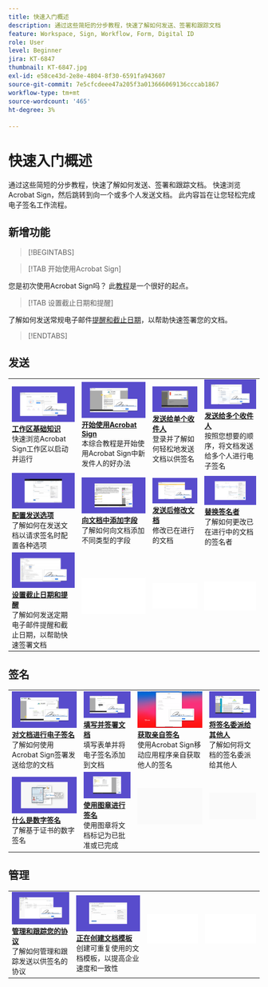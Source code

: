 ```yaml
---
title: 快速入门概述
description: 通过这些简短的分步教程，快速了解如何发送、签署和跟踪文档
feature: Workspace, Sign, Workflow, Form, Digital ID
role: User
level: Beginner
jira: KT-6847
thumbnail: KT-6847.jpg
exl-id: e58ce43d-2e8e-4804-8f30-6591fa943607
source-git-commit: 7e5cfcdeee47a205f3a013666069136cccab1867
workflow-type: tm+mt
source-wordcount: '465'
ht-degree: 3%

---
```


# 快速入门概述

通过这些简短的分步教程，快速了解如何发送、签署和跟踪文档。 快速浏览Acrobat Sign，然后跳转到向一个或多个人发送文档。 此内容旨在让您轻松完成电子签名工作流程。

## 新增功能

>[!BEGINTABS]

>[!TAB 开始使用Acrobat Sign]

您是初次使用Acrobat Sign吗？ 此[教程](new-sender.md)是一个很好的起点。

>[!TAB 设置截止日期和提醒]

了解如何发送常规电子邮件[提醒和截止日期](set-deadlines-reminders.md)，以帮助快速签署您的文档。

>[!ENDTABS]

## 发送

<table style="table-layout:fixed">
<tr>
 <td>
    <a href="quick-tour.md">
      <img alt="工作区基础知识" src="../assets/workspace.png" />
    </a>
    <div>
    <a href="quick-tour.md"><strong>工作区基础知识</strong></a>
    </div>
    快速浏览Acrobat Sign工作区以启动并运行
    <br>
  </td>
  <td>
    <a href="new-sender.md">
      <img alt="Acrobat Sign快速入门" src="../assets/gettingstartednew.png" />
    </a>
    <div>
    <a href="new-sender.md"><strong>开始使用Acrobat Sign</strong></a>
    </div>
    本综合教程是开始使用Acrobat Sign中新发件人的好办法
    <br>
  </td>
  <td>
    <a href="send-to-single-recipient.md">
      <img alt="发送给单个收件人" src="../assets/send-single-recipient.png" />
    </a>
    <div>
    <a href="send-to-single-recipient.md"><strong>发送给单个收件人</strong></a>
    </div>
    登录并了解如何轻松地发送文档以供签名
    <br>
  </td>
  <td>
    <a href="send-to-multiple-recipients.md">
      <img alt="发送给多个接收者" src="../assets/send-to-multiple-recipient.png" />
    </a>
    <div>
    <a href="send-to-multiple-recipients.md"><strong>发送给多个收件人</strong></a>
    </div>
    按照您想要的顺序，将文档发送给多个人进行电子签名
    <br>
  </td>
</tr>
<tr>
  <td>
    <a href="sending-options.md">
      <img alt="配置发送选项" src="../assets/configure.png" />
    </a>
    <div>
    <a href="sending-options.md"><strong>配置发送选项</strong></a>
    </div>
    了解如何在发送文档以请求签名时配置各种选项
    <br>
  </td>
  <td>
    <a href="adding-fields.md">
      <img alt="向文档中添加字段" src="../assets/adding-fields.png" />
    </a>
    <div>
    <a href="adding-fields.md"><strong>向文档中添加字段</strong></a>
    </div>
    了解如何向文档添加不同类型的字段
    <br>
  </td>
  <td>
    <a href="modify-in-flight.md">
      <img alt="发送后修改文档" src="../assets/modify.png" />
    </a>
    <div>
    <a href="modify-in-flight.md"><strong>发送后修改文档</strong></a>
    </div>
    修改已在进行的文档
    <br>
  </td>
  <td>
    <a href="replace-signer.md">
      <img alt="替换签名者" src="../assets/replace.png" />
    </a>
    <div>
    <a href="replace-signer.md"><strong>替换签名者</strong></a>
    </div>
    了解如何更改已在进行中的文档的签名者
     <br>
  </td>
</tr>
<tr>
  <td>
      <a href="set-deadlines-reminders.md">
        <img alt="设置截止日期和提醒" src="../assets/deadlines-reminders.png" />
      </a>
      <div>
      <a href="set-deadlines-reminders.md"><strong>设置截止日期和提醒</strong></a>
      </div>
      了解如何发送定期电子邮件提醒和截止日期，以帮助快速签署文档
      <br>
    </td> 
  <td>
      <img alt="间隔物" src="../assets/Whitespacer.png" />
      <div>
      <br>
    </td>
    <td>
      <img alt="间隔物" src="../assets/Whitespacer.png" />
      <div>
      <br>
    </td>
    <td>
      <img alt="间隔物" src="../assets/Whitespacer.png" />
      <div>
      <br>
    </td>
</tr>
</table>

## 签名

<table style="table-layout:fixed">
<tr>
  <td>
    <a href="electronically-sign-a-document.md">
      <img alt="对文档进行电子签名" src="../assets/sign-electronically.png" />
    </a>
    <div>
    <a href="electronically-sign-a-document.md"><strong>对文档进行电子签名</strong></a>
    </div>
    了解如何使用Acrobat Sign签署发送给您的文档
    <br>
  </td>
  <td>
    <a href="fill-and-sign.md">
      <img alt="填写并签署文档" src="../assets/fill-and-sign.png" />
    </a>
    <div>
    <a href="fill-and-sign.md"><strong>填写并签署文档</strong></a>
    </div>
    填写表单并将电子签名添加到文档
    <br>
  </td>
  <td>
    <a href="sign-in-person.md">
      <img alt="获取亲自签名" src="../assets/inperson.png" />
    </a>
    <div>
    <a href="sign-in-person.md"><strong>获取亲自签名</strong></a>
    </div>
    使用Acrobat Sign移动应用程序亲自获取他人的签名
    <br>
  </td>
  <td>
    <a href="delegate-signing.md">
      <img alt="将签名委派给其他人" src="../assets/delegate-signing.png" />
    </a>
    <div>
    <a href="delegate-signing.md"><strong>将签名委派给其他人</strong></a>
    </div>
    了解如何将文档的签名委派给其他人
    <br>
  </td>
</tr>
<tr>
  <td>
    <a href="sign-with-a-digital-signature.md">
      <img alt="什么是数字签名" src="../assets/digital-signature.png" />
    </a>
    <div>
    <a href="sign-with-a-digital-signature.md"><strong>什么是数字签名</strong></a>
    </div>
    了解基于证书的数字签名
    <br>
  </td>
  <td>
    <a href="sign-with-a-stamp.md">
      <img alt="使用图章进行签名" src="../assets/sign-stamp.png" />
    </a>
    <div>
    <a href="sign-with-a-stamp.md"><strong>使用图章进行签名</strong></a>
    </div>
    使用图章将文档标记为已批准或已完成
     <br>
  </td> 
 <td>
    <img alt="间隔物" src="../assets/Grayspacer.png" />
    <div>
    <br>
  </td>
  <td>
    <img alt="间隔物" src="../assets/Grayspacer.png" />
    <div>
    <br>
  </td>
</tr>  
</table>

## 管理

<table style="table-layout:fixed">
<tr>
  <td>
    <a href="manage-and-track.md">
      <img alt="管理和跟踪协议" src="../assets/manage-track.png" />
    </a>
    <div>
    <a href="manage-and-track.md"><strong>管理和跟踪您的协议</strong></a>
    </div>
    了解如何管理和跟踪发送以供签名的协议
    <br>
  </td>
  <td>
    <a href="../sign-advanced-users/create-a-template.md">
      <img alt="创建文档模板" src="../assets/create-template.png" />
    </a>
    <div>
    <a href="../sign-advanced-users/create-a-template.md"><strong>正在创建文档模板</strong></a>
    </div>
    创建可重复使用的文档模板，以提高企业速度和一致性
    <br>
  </td>
  <td>
    <img alt="间隔物" src="../assets/Whitespacer.png" />
    <div>
    <br>
  </td>
  <td>
    <img alt="间隔物" src="../assets/Whitespacer.png" />
    <div>
    <br>
  </td>
</tr>
</table>
